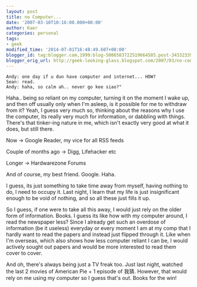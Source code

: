 ```yaml
---
layout: post
title: no Computer...
date: '2007-03-10T10:16:00.000+08:00'
author: Kaer
categories: personal
tags:
- geek
modified_time: '2014-07-01T16:48:49.607+08:00'
blogger_id: tag:blogger.com,1999:blog-5086583722519664585.post-3433233975188522729
blogger_orig_url: http://geek-looking-glass.blogspot.com/2007/03/no-computer.html
---
```


```
Andy: one day if u dun have computer and internet... HOW?
Sean: read.
Andy: haha, so calm ah.. never go kee siao?"
```

Haha.. being so reliant on my computer, turning it on the moment I wake up, 
and then off usually only when I'm asleep, is it possible for me to withdraw 
from it? Yeah, I guess very much so, thinking about the reasons why I use the 
computer, its really very much for information, or dabbling with things. 
There's that tinker-ing nature in me, which isn't exactly very good at what it 
does, but still there. 

Now -&gt; Google Reader, my vice for all RSS feeds 

Couple of months ago -&gt; Digg, Lifehacker etc 

Longer -&gt; Hardwarezone Forums 

And of course, my best friend. Google. Haha. 

I guess, its just something to take time away from myself, having nothing to 
do, I need to occupy it. Last night, I learn that my life is just 
insignificant enough to be void of nothing, and so all these just fills it up. 

So I guess, if one were to take all this away, I would just rely on the older 
form of information. Books. I guess its like how with my computer around, I 
read the newspaper less? Since I already get such an overdose of information 
(be it useless) everyday or every moment I am at my comp that I hardly want to 
read the papers and instead just flipped through it. Like when I'm overseas, 
which also shows how less computer reliant I can be, I would actively sought 
out papers and would be more interested to read them cover to cover. 

And oh, there's always being just a TV freak too. Just last night, watched the 
last 2 movies of American Pie + 1 episode of 我猜. However, that would rely on 
me using my computer so I guess that's out. Books for the win! 